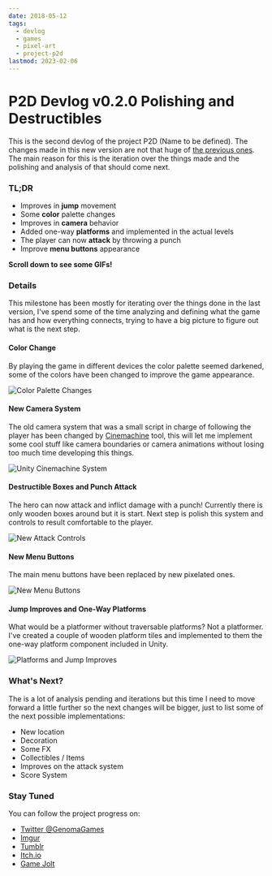 ```yaml
---
date: 2018-05-12
tags:
  - devlog
  - games
  - pixel-art
  - project-p2d
lastmod: 2023-02-06
---
```


# P2D Devlog v0.2.0 Polishing and Destructibles

This is the second devlog of the project P2D (Name to be defined). The changes made in this new version are not that huge of [the previous ones](../04/p2d-devlog-v0-1-0-getting-started/). The main reason for this is the iteration over the things made and the polishing and analysis of that should come next.

### TL;DR

- Improves in **jump** movement
- Some **color** palette changes
- Improves in **camera** behavior
- Added one-way **platforms** and implemented in the actual levels
- The player can now **attack** by throwing a punch
- Improve **menu buttons** appearance

**Scroll down to see some GIFs!**

### Details

This milestone has been mostly for iterating over the things done in the last version, I've spend some of the time analyzing and defining what the game has and how everything connects, trying to have a big picture to figure out what is the next step.

#### Color Change

By playing the game in different devices the color palette seemed darkened, some of the colors have been changed to improve the game appearance.

![Color Palette Changes](https://i.imgur.com/QjuUeUq.gif)

#### New Camera System

The old camera system that was a small script in charge of following the player has been changed by [Cinemachine](https://assetstore.unity.com/packages/essentials/cinemachine-79898) tool, this will let me implement some cool stuff like camera boundaries or camera animations without losing too much time developing this things.

![Unity Cinemachine System](https://i.imgur.com/ax5ERdy.gif)

#### Destructible Boxes and Punch Attack

The hero can now attack and inflict damage with a punch! Currently there is only wooden boxes around but it is start. Next step is polish this system and controls to result comfortable to the player.

![New Attack Controls](https://i.imgur.com/h26DNEN.gif)

#### New Menu Buttons

The main menu buttons have been replaced by new pixelated ones.

![New Menu Buttons](https://i.imgur.com/TlWWxpr.png)

#### Jump Improves and One-Way Platforms

What would be a platformer without traversable platforms? Not a platformer. I've created a couple of wooden platform tiles and implemented to them the one-way platform component included in Unity.

![Platforms and Jump Improves](https://i.imgur.com/GIjVsKA.gif)

### What's Next?

The is a lot of analysis pending and iterations but this time I need to move forward a little further so the next changes will be bigger, just to list some of the next possible implementations:

- New location
- Decoration
- Some FX
- Collectibles / Items
- Improves on the attack system
- Score System

### Stay Tuned

You can follow the project progress on:

- [Twitter @GenomaGames](https://twitter.com/GenomaGames)
- [Imgur](https://genomagames.imgur.com/)
- [Tumblr](https://genomagames.tumblr.com)
- [Itch.io](https://genomagames.itch.io/project-p2d)
- [Game Jolt](https://genomagames.gamejolt.io/project-p2d)
